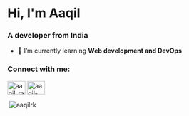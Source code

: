 <h1>Hi, I'm Aaqil</h1>
<h3>A developer from India</h3>

- 🌱 I’m currently learning **Web development and DevOps**

<h3 align="left">Connect with me:</h3>
<p align="left">
<a href="https://twitter.com/aaqilrajkrishna" target="blank"><img align="center" src="https://raw.githubusercontent.com/rahuldkjain/github-profile-readme-generator/master/src/images/icons/Social/twitter.svg" alt="aaqil_raj" height="30" width="40" /></a>
<a href="https://linkedin.com/in/aaqil-krishna-1a81a81b1" target="blank"><img align="center" src="https://raw.githubusercontent.com/rahuldkjain/github-profile-readme-generator/master/src/images/icons/Social/linked-in-alt.svg" alt="aaqil-krishna-1a81a81b1" height="30" width="40" /></a>
</p>

<p>&nbsp;<img align="center" src="https://github-readme-stats.vercel.app/api?username=aaqilrk&show_icons=true&locale=en" alt="aaqilrk" /></p>
